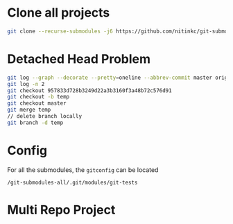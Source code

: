 # Clone all projects

```sh
git clone --recurse-submodules -j6 https://github.com/nitinkc/git-submodules-all.git
```

# Detached Head Problem

```sh
git log --graph --decorate --pretty=oneline --abbrev-commit master origin/master
git log -n 2
git checkout 957833d728b3249d22a3b3160f3a48b72c576d91
git checkout -b temp
git checkout master
git merge temp
// delete branch locally
git branch -d temp
```

# Config

For all the submodules, the `gitconfig` can be located 

`/git-submodules-all/.git/modules/git-tests`

# Multi Repo Project 




